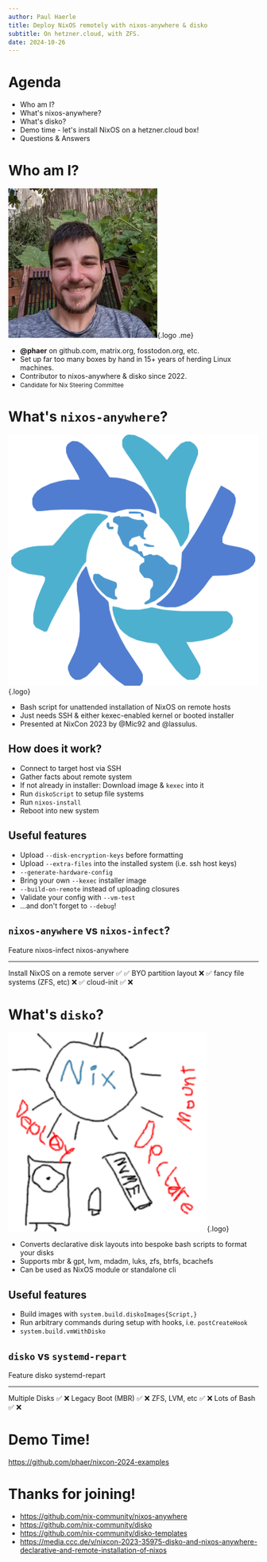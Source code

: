 ```yaml
---
author: Paul Haerle
title: Deploy NixOS remotely with nixos-anywhere & disko
subtitle: On hetzner.cloud, with ZFS.
date: 2024-10-26
---
```


# Agenda

* Who am I?
* What's nixos-anywhere?
* What's disko?
* Demo time - let's install NixOS on a hetzner.cloud box!
* Questions & Answers

# Who am I?

![Picture of @phaer](./slides/me.webp){.logo .me}

* **@phaer** on github.com, matrix.org, fosstodon.org, etc.
* Set up far too many boxes by hand in 15+ years of herding Linux machines.
* Contributor to nixos-anywhere & disko since 2022.
* <small>Candidate for Nix Steering Committee</small>


# What's `nixos-anywhere`?

![nixos-anywhere](./slides/nixos-anywhere.png){.logo}

* Bash script for unattended installation of NixOS on remote hosts
* Just needs SSH & either kexec-enabled kernel or booted installer
* Presented at NixCon 2023 by @Mic92 and @lassulus.

## How does it work?

* Connect to target host via SSH
* Gather facts about remote system
* If not already in installer: Download image & `kexec` into it
* Run `diskoScript` to setup file systems
* Run `nixos-install`
* Reboot into new system

## Useful features

* Upload `--disk-encryption-keys` before formatting
* Upload `--extra-files` into the installed system (i.e. ssh host keys)
* `--generate-hardware-config` 
* Bring your own `--kexec` installer image
* `--build-on-remote` instead of uploading closures
* Validate your config with `--vm-test`
* ...and don't forget to `--debug`!

## `nixos-anywhere` vs `nixos-infect`?

Feature                           nixos-infect    nixos-anywhere
--------                          -------------   ---------------
Install NixOS on a remote server  ✅              ✅
BYO partition layout              ❌              ✅
fancy file systems (ZFS, etc)     ❌              ✅
cloud-init                        ✅              ❌ 


# What's `disko`?

![disko](./slides/disko.png){.logo}

* Converts declarative disk layouts into bespoke bash scripts to format your disks
* Supports mbr & gpt, lvm, mdadm, luks, zfs, btrfs, bcachefs
* Can be used as NixOS module or standalone cli

## Useful features

* Build images with `system.build.diskoImages{Script,}`
* Run arbitrary commands during setup with hooks, i.e. `postCreateHook`
* `system.build.vmWithDisko`

## `disko` vs `systemd-repart`

Feature                           disko           systemd-repart 
--------                          -------------   ---------------
Multiple Disks                    ✅              ❌ 
Legacy Boot (MBR)                 ✅              ❌ 
ZFS, LVM, etc                     ✅              ❌ 
Lots of Bash                      ✅              ❌


# Demo Time!

https://github.com/phaer/nixcon-2024-examples


# Thanks for joining!

- https://github.com/nix-community/nixos-anywhere
- https://github.com/nix-community/disko
- https://github.com/nix-community/disko-templates
- https://media.ccc.de/v/nixcon-2023-35975-disko-and-nixos-anywhere-declarative-and-remote-installation-of-nixos
